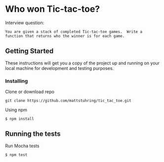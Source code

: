 # Who won Tic-tac-toe?

Interview question:
```
You are given a stack of completed Tic-tac-toe games.  Write a function that returns who the winner is for each game.
```

## Getting Started

These instructions will get you a copy of the project up and running on your local machine for development and testing purposes.

### Installing

Clone or download repo

```
git clone https://github.com/mattstuhring/tic_tac_toe.git
```

Using npm

```
$ npm install
```

## Running the tests

Run Mocha tests

```
$ npm test
```
